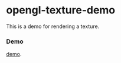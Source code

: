 # opengl-texture-demo

This is a demo for rendering a texture.

### Demo

[demo](https://jacklehamster.github.io/opengl-texture-demo/public).